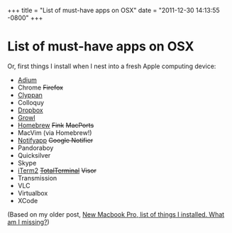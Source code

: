 +++
title = "List of must-have apps on OSX"
date = "2011-12-30 14:13:55 -0800"
+++


# List of must-have apps on OSX

Or, first things I install when I nest into a fresh Apple computing device:

* [Adium](http://adium.im/)
* Chrome ~~Firefox~~
* [Clyppan](http://www.omh.cc/Clyppan-Clipboard-Manager-for-the-Mac/)
* Colloquy
* [Dropbox](http://dropbox.com/)
* [Growl](http://growl.info/)
* [Homebrew](http://mxcl.github.com/homebrew/) ~~Fink~~ ~~MacPorts~~
* MacVim (via Homebrew!)
* [Notifyapp](http://vibealicious.com/apps/notify/) ~~Google Notifier~~
* Pandoraboy
* Quicksilver
* Skype
* [iTerm2](http://www.iterm2.com/) ~~[TotalTerminal](http://totalterminal.binaryage.com/)~~ ~~Visor~~
* Transmission
* VLC
* Virtualbox
* XCode

(Based on my older post, [New Macbook Pro, list of things I installed. What am I missing?](http://shazow.posterous.com/new-macbook-pro-list-of-things-i-installed-wh))
